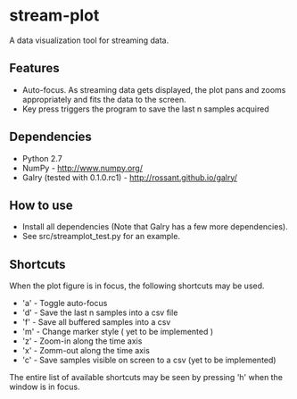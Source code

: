 stream-plot
===========

A data visualization tool for streaming data.

Features
---------

- Auto-focus. As streaming data gets displayed, the plot pans and zooms appropriately and fits the data to the screen.
- Key press triggers the program to save the last n samples acquired

Dependencies
-----------

- Python 2.7
- NumPy - http://www.numpy.org/
- Galry (tested with 0.1.0.rc1) - http://rossant.github.io/galry/

How to use
----------

- Install all dependencies (Note that Galry has a few more dependencies).
- See src/streamplot_test.py for an example.

Shortcuts
---------

When the plot figure is in focus, the following shortcuts may be used.

- 'a' - Toggle auto-focus
- 'd' - Save the last n samples into a csv file
- 'f' - Save all buffered samples into a csv
- 'm' - Change marker style ( yet to be implemented )
- 'z' - Zoom-in along the time axis
- 'x' - Zomm-out along the time axis
- 'c' - Save samples visible on screen to a csv (yet to be implemented)

The entire list of available shortcuts may be seen by pressing 'h' when the window is in focus.